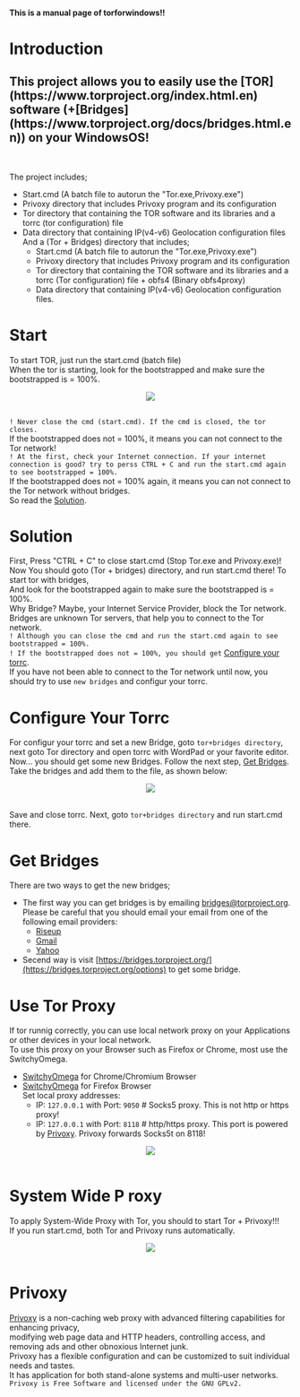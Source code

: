 
<h4>This is a manual page of torforwindows!!</h4>

# Introduction
<h2>This project allows you to easily use the [TOR](https://www.torproject.org/index.html.en) software (+[Bridges](https://www.torproject.org/docs/bridges.html.en)) on your WindowsOS!</h2><br />

The project includes;
- Start.cmd (A batch file to autorun the "Tor.exe,Privoxy.exe")
- Privoxy directory that includes Privoxy program and its configuration
- Tor directory that containing the TOR software and its libraries and a torrc (tor configuration) file 
- Data directory that containing IP(v4-v6) Geolocation configuration files <br />
And a (Tor + Bridges) directory that includes;
  - Start.cmd (A batch file to autorun the "Tor.exe,Privoxy.exe")
  - Privoxy directory that includes Privoxy program and its configuration
  - Tor directory that containing the TOR software and its libraries and a torrc (Tor configuration) file + obfs4 (Binary obfs4proxy) 
  - Data directory that containing IP(v4-v6) Geolocation configuration files. 
   
# Start
To start TOR, just run the start.cmd (batch file) <br />
When the tor is starting, look for the bootstrapped and make sure the bootstrapped is = 100%.<br />
<div align="center"><a href="Tor"><img src="http://s8.picofile.com/file/8341550468/Screenshot_from_2018_11_02_08_50_04.png"></a></div> <br />
 
 `! Never close the cmd (start.cmd). If the cmd is closed, the tor closes.` <br />
If the bootstrapped does not = 100%, it means you can not connect to the Tor network!<br />
 `! At the first, check your Internet connection. If your internet connection is good? try to perss CTRL + C and run the start.cmd again to see bootstrapped = 100%.`  <br />
If the bootstrapped does not = 100% again, it means you can not connect to the Tor network without bridges. <br />
So read the [Solution](https://gitlab.com/antisec/torforwindows#solution).
# Solution
First, Press "CTRL + C" to close start.cmd (Stop Tor.exe and Privoxy.exe)! <br />
Now You should goto (Tor + bridges) directory, and run start.cmd there! To start tor with bridges, <br />
And look for the bootstrapped again to make sure the bootstrapped is = 100%.<br />
 Why Bridge? Maybe, your Internet Service Provider, block the Tor network. Bridges are unknown Tor servers, that help you to connect to the Tor network.<br />
 `! Although you can close the cmd and run the start.cmd again to see bootstrapped = 100%.`<br />
 `! If the bootstrapped does not = 100%, you should get` [Configure your torrc](https://gitlab.com/antisec/torforwindows#configure-your-torrc).<br />
If you have not been able to connect to the Tor network until now, you should try to use `new bridges` and configur your torrc.
# Configure Your Torrc 
For configur your torrc and set a new Bridge, goto `tor+bridges directory`, next goto Tor directory and open torrc with WordPad or your favorite editor.<br />
Now... you should get some new Bridges. Follow the next step, [Get Bridges](https://gitlab.com/antisec/torforwindows#get-bridges).<br />
Take the bridges and add them to the file, as shown below:
<div align="center"><a href="torrc"><img src="http://s9.picofile.com/file/8341662876/torbridges.png"></a></div> <br />

Save and close torrc. Next, goto `tor+bridges directory` and run start.cmd there.
# Get Bridges
There are two ways to get the new bridges;
 - The first way you can get bridges is by emailing [bridges@torproject.org](mailto:bridges@torproject.org).<br />
   Please be careful that you should email your email from one of the following email providers:
	- [Riseup](https://riseup.net/) 
	- [Gmail](https://mail.google.com/) 
	- [Yahoo](https://mail.yahoo.com/)
 - Secend way is visit [https://bridges.torproject.org/](https://bridges.torproject.org/options) to get some bridge.
# Use Tor Proxy 
If tor runnig correctly, you can use local network proxy on your Applications or other devices in your local network. <br />
To use this proxy on your Browser such as Firefox or Chrome, most use the SwitchyOmega.<br />
 - [SwitchyOmega](https://chrome.google.com/webstore/detail/proxy-switchyomega/padekgcemlokbadohgkifijomclgjgif) for Chrome/Chromium Browser
 - [SwitchyOmega](https://addons.mozilla.org/en-US/firefox/addon/switchyomega/) for Firefox Browser<br />
Set local proxy addresses:<br />
	- IP: `127.0.0.1` with Port: `9050`	# Socks5 proxy. This is not http or https proxy!
	- IP: `127.0.0.1` with Port: `8118`	# http/https proxy. This port is powered by [Privoxy](https://gitlab.com/antisec/torforwindows#privoxy). Privoxy forwards Socks5t on 8118!
<div align="center"><a href="switchyomega"><img src="http://s9.picofile.com/file/8341668726/omega.png"></a></div> <br />

# System Wide P	roxy
To apply System-Wide Proxy with Tor, you should to start Tor + Privoxy!!!<br /> 
If you run start.cmd, both Tor and Privoxy runs automatically.
<div align="center"><a href="SystemWide Proxy"><img src="http://s8.picofile.com/file/8293239568/Capture.PNG"></a></div> <br />

# Privoxy
[Privoxy](https://www.privoxy.org/) is a non-caching web proxy with advanced filtering capabilities for enhancing privacy,<br /> modifying web page data and HTTP headers, controlling access, and removing ads and other obnoxious Internet junk.<br />
Privoxy has a flexible configuration and can be customized to suit individual needs and tastes.<br /> It has application for both stand-alone systems and multi-user networks.<br />
`Privoxy is Free Software and licensed under the GNU GPLv2.`
